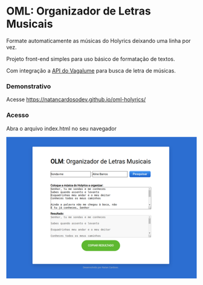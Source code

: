 # OML: Organizador de Letras Musicais

Formate automaticamente as músicas do Holyrics deixando uma linha por vez.

Projeto front-end simples para uso básico de formatação de textos.

Com integração a [API do Vagalume](https://api.vagalume.com.br/docs/letras/) para busca de letra de músicas.

### Demonstrativo
Acesse https://natancardosodev.github.io/oml-holyrics/

### Acesso
Abra o arquivo index.html no seu navegador

![img](/assets/img/oml-holyrics.png)